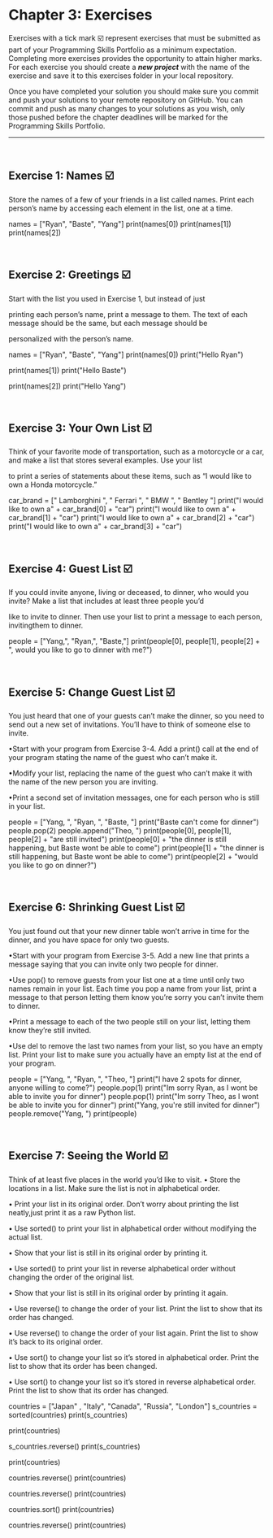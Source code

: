 # Chapter 3: Exercises 

Exercises with a tick mark :ballot_box_with_check: represent exercises that must be submitted as part of your Programming Skills Portfolio as a minimum expectation. Completing more exercises provides the opportunity to attain higher marks. For each exercise you should create a _**new project**_ with the name of the exercise and save it to this exercises folder in your local repository.

Once you have completed your solution you should make sure you commit and push your solutions to your remote repository on GitHub. You can commit and push as many changes to your solutions as you wish, only those pushed before the chapter deadlines will be marked for the Programming Skills Portfolio.  

---
&nbsp;

## Exercise 1: Names :ballot_box_with_check:

Store the names of a few of your friends in a list called names. Print each person’s name by accessing each element in the list, one at a time.

names = ["Ryan", "Baste", "Yang"]
print(names[0])
print(names[1])
print(names[2])

&nbsp;
&nbsp;

## Exercise 2: Greetings :ballot_box_with_check:

Start with the list you used in Exercise 1, but instead of just

printing each person’s name, print a message to them. The text of each message should be the same, but each message should be 

personalized with the person’s name.

names = ["Ryan", "Baste", "Yang"]
print(names[0])
print("Hello Ryan")

print(names[1])
print("Hello Baste")

print(names[2])
print("Hello Yang")

&nbsp;
&nbsp;

## Exercise 3: Your Own List :ballot_box_with_check:

Think of your favorite mode of transportation, such as a motorcycle or a car, and make a list that stores several examples. Use your list

to print a series of statements about these items, such as “I would like to own a Honda motorcycle.”

car_brand = [" Lamborghini ", " Ferrari ", " BMW ", " Bentley "]
print("I would like to own a" + car_brand[0] + "car")
print("I would like to own a" + car_brand[1] + "car")
print("I would like to own a" + car_brand[2] + "car")
print("I would like to own a" + car_brand[3] + "car")

&nbsp;
&nbsp;

## Exercise 4: Guest List :ballot_box_with_check:

If you could invite anyone, living or deceased, to dinner, who would you invite? Make a list that includes at least three people you’d

like to invite to dinner. Then use your list to print a message to each person, invitingthem to dinner.

people = ["Yang,", "Ryan,", "Baste,"]
print(people[0], people[1], people[2] + ", would you like to go to dinner with me?")

&nbsp;
&nbsp;

## Exercise 5: Change Guest List :ballot_box_with_check:

You just heard that one of your guests can’t make the
dinner, so you need to send out a new set of invitations. You’ll have to think of
someone else to invite.

•Start with your program from Exercise 3-4. Add a print() call at the end of your program stating the name of the guest who can’t make it.

•Modify your list, replacing the name of the guest who can’t make it with the name of the new person you are inviting.

•Print a second set of invitation messages, one for each person who is still in your list.

people = ["Yang, ", "Ryan, ", "Baste, "]
print("Baste can't come for dinner")
people.pop(2)
people.append("Theo, ")
print(people[0], people[1], people[2] + "are still invited")
print(people[0] + "the dinner is still happening, but Baste wont be able to come")
print(people[1] + "the dinner is still happening, but Baste wont be able to come")
print(people[2] + "would you like to go on dinner?")

&nbsp;
&nbsp;

## Exercise 6: Shrinking Guest List :ballot_box_with_check:

You just found out that your new dinner table won’t arrive in time for the dinner, and you have space for only two guests.

•Start with your program from Exercise 3-5. Add a new line that prints a message saying that you can invite only two people for dinner.

•Use pop() to remove guests from your list one at a time until only two names remain in your list. Each time you pop a name from your list, print a message to that person letting them know you’re sorry you can’t invite them to dinner.

•Print a message to each of the two people still on your list, letting them know they’re still invited.

•Use del to remove the last two names from your list, so you have an empty list. Print your list to make sure you actually have an empty list at the end of your program.

people = ["Yang, ", "Ryan, ", "Theo, "]
print("I have 2 spots for dinner, anyone willing to come?")
people.pop(1)
print("Im sorry Ryan, as I wont be able to invite you for dinner")
people.pop(1)
print("Im sorry Theo, as I wont be able to invite you for dinner")
print("Yang, you're still invited for dinner")
people.remove("Yang, ")
print(people)

&nbsp;
&nbsp;

## Exercise 7: Seeing the World :ballot_box_with_check:
Think of at least five places in the world you’d like to visit.
•	 Store the locations in a list. Make sure the list is not in alphabetical order.

•	 Print your list in its original order. Don’t worry about printing the list neatly,just print it as a raw Python list.

•	 Use sorted() to print your list in alphabetical order without modifying the actual list.

•	 Show that your list is still in its original order by printing it.

•	 Use sorted() to print your list in reverse alphabetical order without changing the order of the original list.

•	 Show that your list is still in its original order by printing it again.

•	 Use reverse() to change the order of your list. Print the list to show that its order has changed.

•	 Use reverse() to change the order of your list again. Print the list to show it’s back to its original order.

•	 Use sort() to change your list so it’s stored in alphabetical order. Print the list to show that its order has been changed.

•	 Use sort() to change your list so it’s stored in reverse alphabetical order. Print the list to show that its order has changed.

countries = ["Japan" , "Italy", "Canada", "Russia", "London"]
s_countries = sorted(countries)
print(s_countries)

print(countries)

s_countries.reverse()
print(s_countries)

print(countries)

countries.reverse()
print(countries)

countries.reverse()
print(countries)

countries.sort()
print(countries)

countries.reverse()
print(countries)


&nbsp;
&nbsp;


